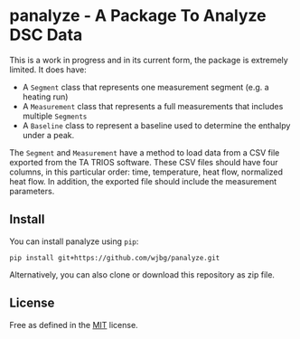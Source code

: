 # panalyze - A Package To Analyze DSC Data

This is a work in progress and in its current form, the package is
extremely limited. It does have:
- A `Segment` class that represents one measurement segment (e.g. a
  heating run)
- A `Measurement` class that represents a full measurements that
  includes multiple `Segments`
- A `Baseline` class to represent a baseline used to determine the
  enthalpy under a peak.

The `Segment` and `Measurement` have a method to load data from a CSV
file exported from the TA TRIOS software. These CSV files should have
four columns, in this particular order: time, temperature, heat flow,
normalized heat flow. In addition, the exported file should include
the measurement parameters.

## Install

You can install panalyze using `pip`:

```
pip install git+https://github.com/wjbg/panalyze.git
```

Alternatively, you can also clone or download this repository as zip
file.

## License

Free as defined in the [MIT](https://choosealicense.com/licenses/mit/)
license.

